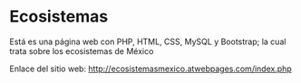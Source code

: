 # Ecosistemas
Está es una página web con PHP, HTML, CSS, MySQL y Bootstrap; la cual trata sobre los ecosistemas de México 

Enlace del sitio web: http://ecosistemasmexico.atwebpages.com/index.php 
